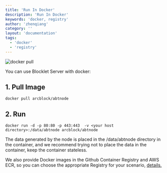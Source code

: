 ```yaml
---
title: 'Run In Docker'
description: 'Run In Docker'
keywords: 'docker, registry'
author: 'zhenqiang'
category: ''
layout: 'documentation'
tags:
  - 'docker'
  - 'registry'
---
```


![docker pull](https://img.shields.io/docker/pulls/arcblock/abtnode.svg)

You can use Blocklet Server with docker:

## 1. Pull Image

```shell
docker pull arcblock/abtnode
```

## 2. Run

```shell
docker run -d -p 80:80 -p 443:443  -v <your host directory>:/data/abtnode arcblock/abtnode
```

The data generated by the node is placed in the /data/abtnode directory in the container, and we recommend trying not to place the data in the container, keep the container stateless.

We also provide Docker images in the Github Container Registry and AWS ECR, so you can choose the appropriate Registry for your scenario, [details.](../../developer/docker-registry)
